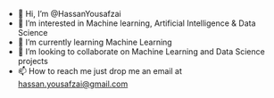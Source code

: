- 👋 Hi, I’m @HassanYousafzai
- 👀 I’m interested in Machine learning, Artificial Intelligence & Data Science
- 🌱 I’m currently learning Machine Learning
- 💞️ I’m looking to collaborate on Machine Learning and Data Science projects
- 📫 How to reach me just drop me an email at hassan.yousafzai@gmail.com

<!---
HassanYousafzai/HassanYousafzai is a ✨ special ✨ repository because its `README.md` (this file) appears on your GitHub profile.
You can click the Preview link to take a look at your changes.
--->
